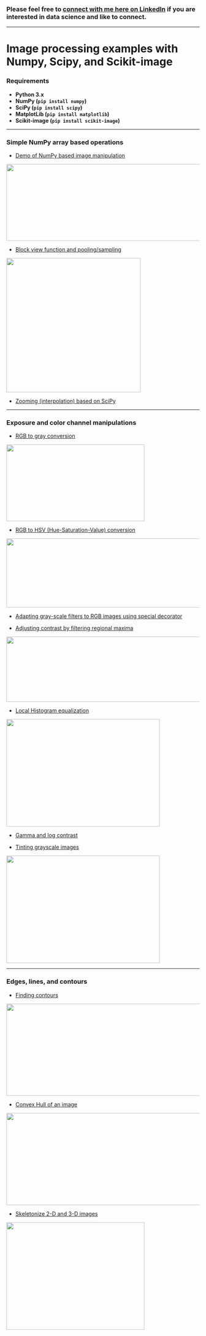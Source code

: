 ### Please feel free to [connect with me here on LinkedIn](https://www.linkedin.com/in/tirthajyoti-sarkar-2127aa7/) if you are interested in data science and like to connect.

---

# Image processing examples with Numpy, Scipy, and Scikit-image

### Requirements

* **Python 3.x**
* **NumPy (`pip install numpy`)**
* **SciPy (`pip install scipy`)**
* **MatplotLib (`pip install matplotlib`)**
* **Scikit-image (`pip install scikit-image`)**

---

### Simple NumPy array based operations
* [Demo of NumPy based image manipulation](https://github.com/tirthajyoti/Scikit-image-processing/blob/master/Using_Numpy_image_manipulation.ipynb)<br>
<img src="https://raw.githubusercontent.com/tirthajyoti/Scikit-image-processing/master/images/Numpy_image_manipulation.png" width="700" height="200" />

* [Block view function and pooling/sampling](https://github.com/tirthajyoti/Scikit-image-processing/blob/master/Block_view_mean_max_median_sampling.ipynb)<br>
<img src="https://github.com/tirthajyoti/Scikit-image-processing/blob/master/images/block_view_pooling_sampling.PNG" width="350" height="350" />

* [Zooming (interpolation) based on SciPy](https://github.com/tirthajyoti/Scikit-image-processing/blob/master/Scipy_zooming.ipynb)

---

### Exposure and color channel manipulations
* [RGB to gray conversion](https://github.com/tirthajyoti/Scikit-image-processing/blob/master/RGB2Gray.ipynb)<br>
<img src="https://raw.githubusercontent.com/tirthajyoti/Scikit-image-processing/master/images/rgb2gray.PNG" width="360" height="200" />

* [RGB to HSV (Hue-Saturation-Value) conversion](https://github.com/tirthajyoti/Scikit-image-processing/blob/master/RGB_to_HSV.ipynb)<br>
<img src="https://raw.githubusercontent.com/tirthajyoti/Scikit-image-processing/master/images/rgb2hsv.PNG" width="640" height="180" />

* [Adapting gray-scale filters to RGB images using special decorator](https://github.com/tirthajyoti/Scikit-image-processing/blob/master/Adapt_RGB_decorator.ipynb)

* [Adjusting contrast by filtering regional maxima](https://github.com/tirthajyoti/Scikit-image-processing/blob/master/Filtering_regional_maxima.ipynb)<br>
<img src="https://github.com/tirthajyoti/Scikit-image-processing/blob/master/images/filtering_regional_maxima.PNG" width="600" height="170" />

* [Local Histogram equalization](https://github.com/tirthajyoti/Scikit-image-processing/blob/master/Local_Histogram_Equalization.ipynb)<br>
<img src="https://github.com/tirthajyoti/Scikit-image-processing/blob/master/images/Local_histogram_equalization.PNG" width="400" height="280" />

* [Gamma and log contrast](https://github.com/tirthajyoti/Scikit-image-processing/blob/master/Gamma_log_contrast_adjustment.ipynb)

* [Tinting grayscale images](https://github.com/tirthajyoti/Scikit-image-processing/blob/master/Tint_Grayscale.ipynb)<br>
<img src="https://github.com/tirthajyoti/Scikit-image-processing/blob/master/images/tint_grayscale.PNG" width="400" height="280" />

---

### Edges, lines, and contours

* [Finding contours](https://github.com/tirthajyoti/Scikit-image-processing/blob/master/Finding_contours.ipynb)<br>
<img src="https://github.com/tirthajyoti/Scikit-image-processing/blob/master/images/finding_contours.png" width="600" height="240" />

* [Convex Hull of an image](https://github.com/tirthajyoti/Scikit-image-processing/blob/master/Convex_Hull.ipynb)<br>
<img src="https://github.com/tirthajyoti/Scikit-image-processing/blob/master/images/convex_hull.PNG" width="600" height="240" />

* [Skeletonize 2-D and 3-D images](https://github.com/tirthajyoti/Scikit-image-processing/blob/master/Skeletonize.ipynb)<br>
<img src="https://github.com/tirthajyoti/Scikit-image-processing/blob/master/images/skeletonize.png" width="360" height="280" />

